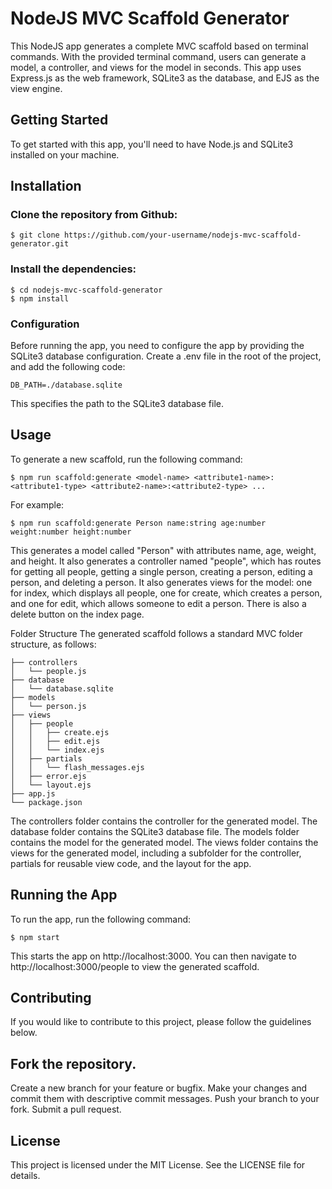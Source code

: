 # NodeJS MVC Scaffold Generator

This NodeJS app generates a complete MVC scaffold based on terminal commands. With the provided terminal command, users can generate a model, a controller, and views for the model in seconds. This app uses Express.js as the web framework, SQLite3 as the database, and EJS as the view engine.

## Getting Started
To get started with this app, you'll need to have Node.js and SQLite3 installed on your machine.

## Installation
### Clone the repository from Github:

```
$ git clone https://github.com/your-username/nodejs-mvc-scaffold-generator.git
```

### Install the dependencies:

```
$ cd nodejs-mvc-scaffold-generator
$ npm install
```

### Configuration
Before running the app, you need to configure the app by providing the SQLite3 database configuration. Create a .env file in the root of the project, and add the following code:

```
DB_PATH=./database.sqlite
```
This specifies the path to the SQLite3 database file.

## Usage
To generate a new scaffold, run the following command:

```
$ npm run scaffold:generate <model-name> <attribute1-name>:<attribute1-type> <attribute2-name>:<attribute2-type> ...
```

For example:

```
$ npm run scaffold:generate Person name:string age:number weight:number height:number
```

This generates a model called "Person" with attributes name, age, weight, and height. It also generates a controller named "people", which has routes for getting all people, getting a single person, creating a person, editing a person, and deleting a person. It also generates views for the model: one for index, which displays all people, one for create, which creates a person, and one for edit, which allows someone to edit a person. There is also a delete button on the index page.

Folder Structure
The generated scaffold follows a standard MVC folder structure, as follows:

```
├── controllers
│   └── people.js
├── database
│   └── database.sqlite
├── models
│   └── person.js
├── views
│   ├── people
│   │   ├── create.ejs
│   │   ├── edit.ejs
│   │   └── index.ejs
│   ├── partials
│   │   └── flash_messages.ejs
│   ├── error.ejs
│   └── layout.ejs
├── app.js
└── package.json
```

The controllers folder contains the controller for the generated model. The database folder contains the SQLite3 database file. The models folder contains the model for the generated model. The views folder contains the views for the generated model, including a subfolder for the controller, partials for reusable view code, and the layout for the app.

## Running the App
To run the app, run the following command:

```
$ npm start
```

This starts the app on http://localhost:3000. You can then navigate to http://localhost:3000/people to view the generated scaffold.

## Contributing
If you would like to contribute to this project, please follow the guidelines below.

## Fork the repository.
Create a new branch for your feature or bugfix.
Make your changes and commit them with descriptive commit messages.
Push your branch to your fork.
Submit a pull request.

## License
This project is licensed under the MIT License. See the LICENSE file for details.